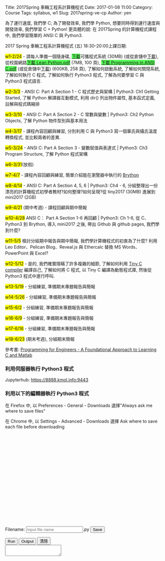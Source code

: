 Title: 2017Spring 車輛工程系計算機程式
Date: 2017-01-08 11:00
Category: Course
Tags: syllabus, w1
Slug: 2017spring-ve-cp
Author: yen

為了運行速度, 我們學 C; 為了開發效率, 我們學 Python, 想要同時得到運行速度與開發效率, 我們學習 C + Python! 更具體的說: 在 2017Spring 的計算機程式課程中, 我們學習簡單的 ANSI C 與 Python3.

<!-- PELICAN_END_SUMMARY -->

<!-- 導入 FileSaver 與 filereader -->
<script type="text/javascript" src="./../ace/FileSaver.min.js"></script>
<script type="text/javascript" src="./../ace/filereader.js"></script>

<!-- 導入 Brython 標準程式庫 -->
<!-- <script type="text/javascript" src="https://cdn.rawgit.com/brython-dev/brython/master/www/src/brython_dist.js">
</script> -->

<!-- 為了讓 import script1 可以正確運行, 停留在 Brython 3.2.9 版 -->

<script type="text/javascript" src="https://cdn.rawgit.com/brython-dev/brython/3.2.9/www/src/brython_dist.js">
</script>

<!-- 啟動 Brython -->
<script>
window.onload=function(){
brython(1);
}
</script>

<!-- 以下可利用 Brython 環境執行 Python3 程式 -->
<!-- 假如需要用圖型表示數字, 則利用 canvas 繪圖 -->
<!-- <canvas id="plotarea" width="600" height="400"></canvas> -->

2017 Spring 車輛工程系計算機程式 (五) 18:30-20:00上課日期:

<span style="background-color: #ffff00">w1-2/24</span> - 請每人準備一個隨身碟, <span style="background-color: #55ff55"><a href="http://service.mde.tw/download/?type=files&filename=tiny2017_30MB.7z">下載</a></span>可攜程式系統 (30MB) (或從倉儲中<a href="./../data/tiny2017.7z">下載</a>), 從校園網路<span style="background-color: #55ff55"><a href="http://link.springer.com/book/10.1007/978-1-4842-2385-7">下載 Lean Python.pdf</a></span> (7MB, 100 頁), <span style="background-color: #55ff55"><a href="https://service.mde.tw/download/?type=files&filename=Programming-in-ANSI-C.pdf">下載 Programming in ANSI C.pdf</a></span> (或從倉儲中<a href="./../data/Programming-in-ANSI-C.pdf">下載</a>) (600KB, 258 頁), 了解如何啟動系統, 了解如何關閉系統, 了解如何執行 C 程式, 了解如何執行 Python3 程式, 了解為何要學習 C 與 Python3 程式語言.

<span style="background-color: #ffff00">w2-3/3</span> - ANSI C: Part A Section 1 - C 程式歷史與架構 | Python3: Ch1 Getting Started, 了解 Python 解譯器互動模式, 利用 dir() 列出物件屬性, 基本函式定義, 註解與程式碼縮排

<span style="background-color: #ffff00">w3-3/10</span> - ANSI C: Part A Section 2 - C 常數與變數 | Python3: Ch2 Python Objects, 了解 Python 物件型別與基本用法

<span style="background-color: #ffff00">w4-3/17</span> - 課程內容回顧與練習, 分別利用 C 與 Python3 寫一個華氏與攝氏溫度轉換程式, 並比較兩者的差異.

<span style="background-color: #ffff00">w5-3/24</span> - ANSI C: Part A Section 3 - 變數賦值與表達式 | Python3: Ch3 Program Structure, 了解 Python 程式架構

<span style="background-color: #ffff00">w6-3/31</span>(放假)

<span style="background-color: #ffff00">w7-4/7</span> - 課程內容回顧與練習, 簡單介紹能在瀏覽器中執行的 <a href="https://brython.info/">Brython</a>

<span style="background-color: #ffff00">w8-4/14</span> - ANSI C: Part A Section 4, 5, 6 | Python3: Ch4 - 6, 分組整理出一份漂亮的計算機程式初學者教材?如何整理?如何呈現?從 tiny2017 (30MB) 進展到 mini2017 (2GB)

<span style="background-color: #ffff00">w9-4/21</span> (期中考週) - 課程回顧與期中簡報

<span style="background-color: #ffff00">w10-4/28</span> ANSI C： Part A Section 1-6 再回顧 | Python3: Ch 1-6, 從 C、Python3 到 Brython, 導入 mini2017 之後, 帶出 Github 與 github pages, 我們學到什麼?

<span style="background-color: #ffff00">w11-5/5</span> 檢討分組期中報告與期中簡報, 我們學計算機程式的初衷為了什麼? 利用 Leo Editor、Pelican Blog、Reveal.js 與 Ethercalc 替換 MS Words、PowerPoint 與 Excel?

<span style="background-color: #ffff00">w12-5/12</span> - 是的, 我們確實隱瞞了許多複雜的細節, 了解如何利用 <a href="http://bellard.org/tcc/">Tiny C compiler</a> 編譯自己, 了解如何將 C 程式, 以 Tiny C 編譯為動態程式庫, 然後從 Python3 程式中進行呼叫.

<span style="background-color: #ffff00">w13-5/19</span> - 分組練習, 準備期末專題報告與簡報

<span style="background-color: #ffff00">w14-5/26</span> - 分組練習, 準備期末專題報告與簡報

<span style="background-color: #ffff00">w15-6/2</span> - 分組練習, 準備期末專題報告與簡報

<span style="background-color: #ffff00">w16-6/9</span> - 分組練習, 準備期末專題報告與簡報

<span style="background-color: #ffff00">w17-6/16</span> - 分組練習, 準備期末專題報告與簡報

<span style="background-color: #ffff00">w18-6/23</span> (期末考週), 分組期末簡報

參考書: <a href="http://link.springer.com/book/10.1007/978-3-642-23303-6">Programming for Engineers - A Foundational Approach to Learning C and Matlab</a>

<div id="container1"></div>
<script type="text/python3">
from browser import document, html
container1 = document['container1']
</script>

### 利用伺服器執行 Python3 程式

Jupyterhub: <a href="https://8888.kmol.info:9443">https://8888.kmol.info:9443</a>

### 利用以下的編輯器執行 Python3 程式

在 Firefox 中, 以 Preferences - General - Downloads 選擇"Always ask me where to save files"

在 Chrome 中, 以 Settings - Advanced - Downloads 選擇 Ask where to save each file before downloading

<script src="./../ace/ace.js" type="text/javascript" charset="utf-8"></script>
<script src="./../ace/ext-language_tools.js" type="text/javascript" charset="utf-8"></script>
<script src="./../ace/mode-python3.js" type="text/javascript" charset="utf-8"></script>
<script src="./../ace/snippets/python.js" type="text/javascript" charset="utf-8"></script>
<!-- 請注意, 這裡使用 Javascript 將 localStorage["py_src"] 中存在近端瀏覽器的程式碼, 由使用者決定存檔名稱-->
<script type="text/javascript">
function doSave(){
    var blob = new Blob([localStorage["py_src"]], {type: "text/plain;charset=utf-8"});
    filename = document.getElementById('filename').value
    saveAs(blob, filename+".py");
}
</script>

<script type="text/python3" id="script1">
import sys
import time
import traceback
import javascript

from browser import document as doc, window, alert

has_ace = True
try:
    editor = window.ace.edit("editor")
    session = editor.getSession()
    session.setMode("ace/mode/python")

    editor.setOptions({
     'enableLiveAutocompletion': True,
     'enableSnippets': True,
     'highlightActiveLine': False,
     'highlightSelectedWord': True
    })
except:
    from browser import html
    editor = html.TEXTAREA(rows=20, cols=70)
    doc["editor"] <= editor
    def get_value(): return editor.value
    def set_value(x):editor.value = x
    editor.getValue = get_value
    editor.setValue = set_value
    has_ace = False

if hasattr(window, 'localStorage'):
    from browser.local_storage import storage
else:
    storage = None

def reset_src():
    if storage is not None and "py_src" in storage:
        editor.setValue(storage["py_src"])
    else:
        editor.setValue('for i in range(10):\n\tprint(i)')
    editor.scrollToRow(0)
    editor.gotoLine(0)

def reset_src_area():
    if storage and "py_src" in storage:
        editor.value = storage["py_src"]
    else:
        editor.value = 'for i in range(10):\n\tprint(i)'

class cOutput:

    def __init__(self,target):
        self.target = doc[target]
    def write(self,data):
        self.target.value += str(data)
        

#if "console" in doc:
sys.stdout = cOutput("console")
sys.stderr = cOutput("console")

def to_str(xx):
    return str(xx)

info = sys.implementation.version
doc['version'].text = 'Brython %s.%s.%s' % (info.major, info.minor, info.micro)

output = ''

def show_console(ev):
    doc["console"].value = output
    doc["console"].cols = 60
    doc["console"].rows = 10

# load a Python script
def load_script(evt):
    _name = evt.target.value + '?foo=%s' % time.time()
    editor.setValue(open(_name).read())

# run a script, in global namespace if in_globals is True
def run(*args):
    global output
    doc["console"].value = ''
    src = editor.getValue()
    if storage is not None:
       storage["py_src"] = src

    t0 = time.perf_counter()
    try:
        #ns = {'__name__':'__main__'}
        ns = {'__name__':'editor'}
        exec(src, ns)
        state = 1
    except Exception as exc:
        traceback.print_exc(file=sys.stderr)
        state = 0
    output = doc["console"].value

    print('<completed in %6.2f ms>' % ((time.perf_counter() - t0) * 1000.0))
    return state

if has_ace:
    reset_src()
else:
    reset_src_area()
    
def clear_console(ev):
    doc["console"].value = ""

doc['run'].bind('click',run)
doc['show_console'].bind('click',show_console)
doc['clear_console'].bind('click',clear_console)
</script>

<div id="version"></div>
<div id="editor" style="width:600px;height:300px;"></div>

<!-- 以下的表單與按鈕與前面的 Javascript doSave 函式以及 FileSaver.min.js 互相配合 -->

<form>
    <label>Filename: <input type="text" id="filename" placeholder="input file name"/>.py</label>
    <input type="submit" value="Save" onclick="doSave();"/>
</form>
<button id="run">Run</button>
<button id="show_console">Output</button>
<button id="clear_console">清除</button>
<div style="width:100%;height:100%;">
<textarea id="console" autocomplete="off"></textarea>
</div>
<div id="common"></div>

<script type="text/python3">
from browser import document as doc
import script1

def ex1(ev):
    script1.editor.setValue('''#ex1 簡單的 for 迴圈範例
    for i in range(10):
        print(i)
    ''')
    script1.editor.scrollToRow(0)
    script1.editor.gotoLine(0)
doc['ex1'].bind('click',ex1)
</script><a id="ex1">ex1</a>-for 迴圈

<script type="text/python3">
from browser import document as doc
import script1

def ex2(ev):
    script1.editor.setValue('''#溫度轉換程式
from browser import document as doc

# 因為此函式與滑鼠互動, 需要 event 當作輸入
def convTemp():
    mystring = ""
    cdegree = input("請輸入攝氏溫度:")
    fdegree = float(cdegree)*9/5 + 32
    output_string = "攝氏 " + str(cdegree) + "度=華氏 " + str(fdegree) + "度" 
    # 利用 print() 將轉換結果送到 console 區
    print(output_string)

#直接呼叫 convTemp() 執行
convTemp()
    ''')
    script1.editor.scrollToRow(0)
    script1.editor.gotoLine(0)
doc['ex2'].bind('click',ex2)
</script><a id="ex2">ex2</a>-溫度換算

<script type="text/python3">
from browser import document
import script1

def get_file(e):
    data = open("./../python_ex/for1.py").read()
    script1.editor.setValue(data)
    script1.editor.scrollToRow(0)
    script1.editor.gotoLine(0)
    
document["get"].bind("click", get_file)
</script>

<script type="text/python3">
from browser import document
import script1

def get_temp1(e):
    data = open("./../python_ex/temp1.py").read()
    script1.editor.setValue(data)
    script1.editor.scrollToRow(0)
    script1.editor.gotoLine(0)
    
document["get_temp1"].bind("click", get_temp1)
</script>

<script type="text/python3">
from browser import document
import script1

def get_ver_and_kw(e):
    data = open("./../python_ex/ver_and_kw.py").read()
    script1.editor.setValue(data)
    script1.editor.scrollToRow(0)
    script1.editor.gotoLine(0)
    
document["get_ver_and_kw"].bind("click", get_ver_and_kw)
</script>

<button id="get">for1.py</button><button id="get_temp1">temp1.py</button><button id="get_ver_and_kw">ver_and_kw.py</button>
